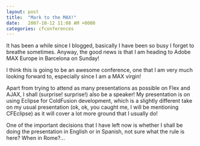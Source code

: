 ```yaml
---
layout: post
title:  "Mark to the MAX!"
date:   2007-10-12 11:08 AM +0000
categories: cfconferences
---
```

It has been a while since I blogged, basically I have been so busy I forget to breathe sometimes. Anyway, the good news is that I am heading to Adobe MAX Europe in Barcelona on Sunday!

I think this is going to be an awesome conference, one that I am very much looking forward to, especially since I am a MAX virgin! 

Apart from trying to attend as many presentations as possible on Flex and AJAX, I shall (surprise! surprise!) also be a speaker! My presentation is on using Eclipse for ColdFusion development, which is a slightly different take on my usual presentation (ok, ok, you caught me, I will be mentioning CFEclipse) as it will cover a lot more ground that I usually do!

One of the important decisions that I have left now is whether I shall be doing the presentation in English or in Spanish, not sure what the rule is here? When in Rome?...